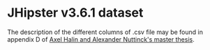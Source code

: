 # JHipster v3.6.1 dataset

The description of the different columns of .csv file may be found in appendix D of [Axel Halin and Alexander Nuttinck's master thesis](https://researchportal.unamur.be/en/studentTheses/sampling-testing-all-configurations-the-jhipster-case-study).
